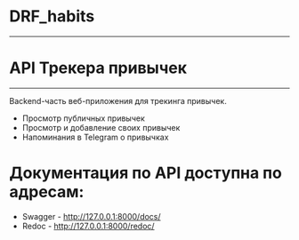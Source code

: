 # DRF_habits
___
# API Трекера привычек
___
Backend-часть веб-приложения для трекинга привычек.

- Просмотр публичных привычек
- Просмотр и добавление своих привычек
- Напоминания в Telegram о привычках


# Документация по API доступна по адресам:

- Swagger - http://127.0.0.1:8000/docs/
- Redoc - http://127.0.0.1:8000/redoc/